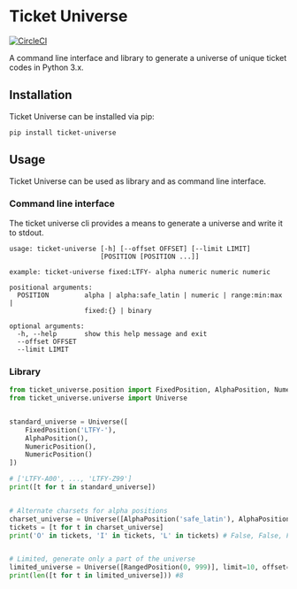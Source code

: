 # Ticket Universe

[![CircleCI](https://circleci.com/gh/lotify/ticket_universe/tree/master.svg?style=svg)](https://circleci.com/gh/lotify/ticket_universe/tree/master)

A command line interface and library to generate a universe of unique ticket codes in Python 3.x.

## Installation
Ticket Universe can be installed via pip:

`pip install ticket-universe`

## Usage
Ticket Universe can be used as library and as command line interface.

### Command line interface
The ticket universe cli provides a means to generate a universe and write
it to stdout.

```
usage: ticket-universe [-h] [--offset OFFSET] [--limit LIMIT]
                       [POSITION [POSITION ...]]

example: ticket-universe fixed:LTFY- alpha numeric numeric numeric

positional arguments:
  POSITION         alpha | alpha:safe_latin | numeric | range:min:max |
                   fixed:{} | binary

optional arguments:
  -h, --help       show this help message and exit
  --offset OFFSET
  --limit LIMIT
```


### Library
```python
from ticket_universe.position import FixedPosition, AlphaPosition, NumericPosition, RangedPosition
from ticket_universe.universe import Universe


standard_universe = Universe([
    FixedPosition('LTFY-'),
    AlphaPosition(),
    NumericPosition(),
    NumericPosition()
])

# ['LTFY-A00', ..., 'LTFY-Z99']
print([t for t in standard_universe])


# Alternate charsets for alpha positions
charset_universe = Universe([AlphaPosition('safe_latin'), AlphaPosition('safe_latin')])
tickets = [t for t in charset_universe]
print('O' in tickets, 'I' in tickets, 'L' in tickets) # False, False, False


# Limited, generate only a part of the universe
limited_universe = Universe([RangedPosition(0, 999)], limit=10, offset=2)
print(len([t for t in limited_universe])) #8
```
